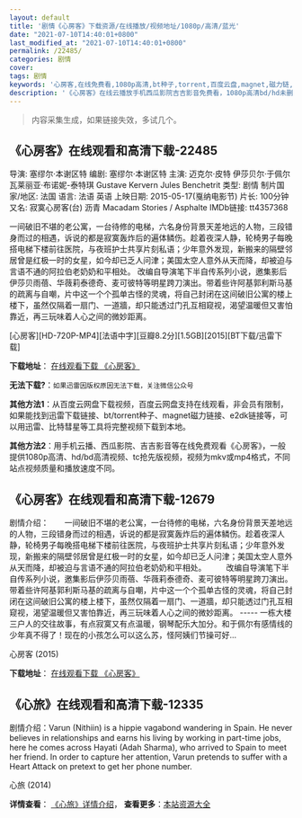 ```yaml
---
layout: default
title: '剧情《心房客》下载资源/在线播放/视频地址/1080p/高清/蓝光'
date: "2021-07-10T14:40:01+0800"
last_modified_at: "2021-07-10T14:40:01+0800"
permalink: /22485/
categories: 剧情
cover:
tags: 剧情
keywords: '心房客,在线免费看,1080p高清,bt种子,torrent,百度云盘,magnet,磁力链,迅雷下载资源'
description: '《心房客》在线云播放手机西瓜影院吉吉影音免费看，1080p高清bd/hd未删减完整版和tc抢先枪版，mkv/mp4格式，附带bt/torrent种子、magnet/磁力链、百度云盘、网盘资源迅雷下载链接'
---
```


>内容采集生成，如果链接失效，多试几个。


## 《心房客》在线观看和高清下载-22485

导演: 塞缪尔·本谢区特 编剧: 塞缪尔·本谢区特 主演: 迈克尔·皮特 伊莎贝尔·于佩尔 瓦莱丽亚·布诺妮-泰特琪 Gustave Kervern Jules Benchetrit 类型: 剧情 制片国家/地区: 法国 语言: 法语 英语 上映日期: 2015-05-17(戛纳电影节) 片长: 100分钟 又名: 寂寞心房客(台) 沥青 Macadam Stories / Asphalte IMDb链接: tt4357368

一间破旧不堪的老公寓，一台待修的电梯，六名身份背景天差地远的人物，三段错身而过的相遇，诉说的都是寂寞轰炸后的遍体鳞伤。趁着夜深人静，轮椅男子每晚搭电梯下楼前往医院，与夜班护士共享片刻私语；少年意外发现，新搬来的隔壁邻居曾是红极一时的女星，如今却已乏人问津；美国太空人意外从天而降，却被迫与言语不通的阿拉伯老奶奶和平相处。 改编自导演笔下半自传系列小说，邀集影后伊莎贝雨蓓、华薇莉泰德奇、麦可彼特等明星跨刀演出。带着些许阿基郭利斯马基的疏离与自嘲，片中这一个个孤单古怪的灵魂，将自己封闭在这间破旧公寓的楼上楼下，虽然仅隔着一扇门、一道牆，却只能透过门孔互相窥视，渴望温暖但又害怕靠近，再三玩味着人心之间的微妙距离。


[心房客][HD-720P-MP4][法语中字][豆瓣8.2分][1.5GB][2015][BT下载/迅雷下载]

**下载地址**： [在线观看下载 《心房客》](https://www.btdx8.com/torrent/asphalte_2015.html) 


**无法下载?**：`如果迅雷因版权原因无法下载，关注微信公众号 `

**其他方法1**：从百度云网盘下载视频，百度云网盘支持在线观看，非会员有限制，如果能找到迅雷下载链接、bt/torrent种子、magnet磁力链接、e2dk链接等，可以用迅雷、比特彗星等工具将完整视频下载到本地。

**其他方法2**：用手机云播、西瓜影院、吉吉影音等在线免费观看《心房客》，一般提供1080p高清、hd/bd高清视频、tc抢先版视频，视频为mkv或mp4格式，不同站点视频质量和播放速度不同。


## 《心房客》在线观看和高清下载-12679

剧情介绍：　　一间破旧不堪的老公寓，一台待修的电梯，六名身份背景天差地远的人物，三段错身而过的相遇，诉说的都是寂寞轰炸后的遍体鳞伤。趁着夜深人静，轮椅男子每晚搭电梯下楼前往医院，与夜班护士共享片刻私语；少年意外发现，新搬来的隔壁邻居曾是红极一时的女星，如今却已乏人问津；美国太空人意外从天而降，却被迫与言语不通的阿拉伯老奶奶和平相处。  　　改编自导演笔下半自传系列小说，邀集影后伊莎贝雨蓓、华薇莉泰德奇、麦可彼特等明星跨刀演出。带着些许阿基郭利斯马基的疏离与自嘲，片中这一个个孤单古怪的灵魂，将自己封闭在这间破旧公寓的楼上楼下，虽然仅隔着一扇门、一道牆，却只能透过门孔互相窥视，渴望温暖但又害怕靠近，再三玩味着人心之间的微妙距离。 ----- 一栋大楼三户人的交往故事，有点寂寞又有点温暖，钢琴配乐大加分。和于佩尔有感情线的少年真不得了！现在的小孩怎么可以这么苏，怪阿姨们节操可好...


心房客 (2015)

**下载地址**： [在线观看下载 《心房客》](https://www.btbtdy.me/btdy/dy6654.html) 


## 《心旅》在线观看和高清下载-12335

剧情介绍：Varun (Nithiin) is a hippie vagabond wandering in Spain. He never believes in relationships and earns his living by working in part-time jobs, here he comes across Hayati (Adah Sharma), who arrived to Spain to meet her friend. In order to capture her attention, Varun pretends to suffer with a Heart Attack on pretext to get her phone number.


心旅 (2014)

**详情查看**： [《心旅》详情介绍](/movie/12335/)， **查看更多**：[本站资源大全](/movie/t/all/)

